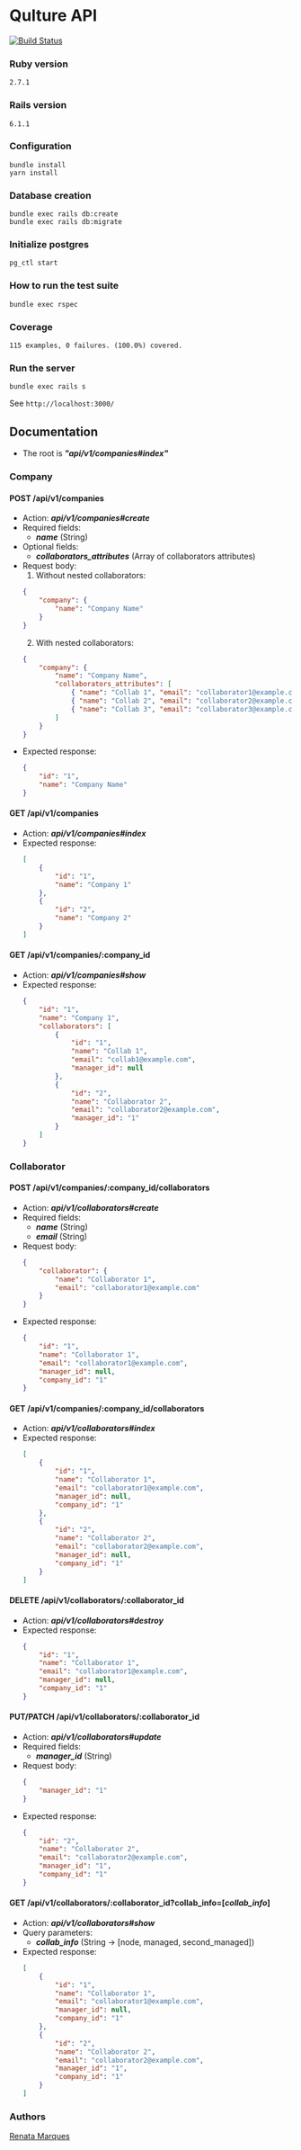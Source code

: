 # Qulture API

[![Build Status](https://circleci.com/gh/renatamarques97/qulture-api.svg?style=svg)](https://app.circleci.com/pipelines/github/renatamarques97/qulture-api)

### Ruby version
```
2.7.1
```

### Rails version
```
6.1.1
```

### Configuration
```shell
bundle install
yarn install
```

### Database creation
```shell
bundle exec rails db:create
bundle exec rails db:migrate
```

### Initialize postgres
```shell
pg_ctl start
```

### How to run the test suite
```shell
bundle exec rspec
```

### Coverage
```
115 examples, 0 failures. (100.0%) covered.
```

### Run the server
```shell
bundle exec rails s
```

See `http://localhost:3000/`

## Documentation

- The root is ___"api/v1/companies#index"___

### Company

#### POST /api/v1/companies
- Action: ___api/v1/companies#create___
- Required fields:
	- ___name___ (String)
- Optional fields:
	- ___collaborators_attributes___ (Array of collaborators attributes)
- Request body:
	1. Without nested collaborators:
	```json
	{
		"company": {
			"name": "Company Name"
		}
  }
	```
	2. With nested collaborators:
	```json
	{
		"company": {
			"name": "Company Name",
			"collaborators_attributes": [
				{ "name": "Collab 1", "email": "collaborator1@example.com" },
				{ "name": "Collab 2", "email": "collaborator2@example.com" },
				{ "name": "Collab 3", "email": "collaborator3@example.com" }
			]
		}
  }
	```
- Expected response:
	```json
	{
		"id": "1",
		"name": "Company Name"
	}		
	```

#### GET /api/v1/companies
- Action: ___api/v1/companies#index___
- Expected response:
	```json
	[
		{
			"id": "1",
			"name": "Company 1"
		},
		{
			"id": "2",
			"name": "Company 2"
		}
	]
	```

#### GET /api/v1/companies/:company_id
- Action: ___api/v1/companies#show___
- Expected response:
	```json
	{
		"id": "1",
		"name": "Company 1",
		"collaborators": [
			{
				"id": "1",
				"name": "Collab 1",
				"email": "collab1@example.com",
				"manager_id": null
			},
			{
				"id": "2",
				"name": "Collaborator 2",
				"email": "collaborator2@example.com",
				"manager_id": "1"
			}
		]
	}
	```

### Collaborator

#### POST /api/v1/companies/:company_id/collaborators
- Action: ___api/v1/collaborators#create___
- Required fields:
	- ___name___ (String)
	- ___email___ (String)
- Request body:
	```json
	{
		"collaborator": {
			"name": "Collaborator 1",
			"email": "collaborator1@example.com"
		}
  }
	```
- Expected response:
	```json
	{
		"id": "1",
		"name": "Collaborator 1",
		"email": "collaborator1@example.com",
		"manager_id": null,
		"company_id": "1"
	}		
	```

#### GET /api/v1/companies/:company_id/collaborators
- Action: ___api/v1/collaborators#index___
- Expected response:
	```json
	[
		{
			"id": "1",
			"name": "Collaborator 1",
			"email": "collaborator1@example.com",
			"manager_id": null,
			"company_id": "1"
		},
		{
			"id": "2",
			"name": "Collaborator 2",
			"email": "collaborator2@example.com",
			"manager_id": null,
			"company_id": "1"
		}
	]
	```

#### DELETE /api/v1/collaborators/:collaborator_id
- Action: ___api/v1/collaborators#destroy___
- Expected response:
	```json
	{
		"id": "1",
		"name": "Collaborator 1",
		"email": "collaborator1@example.com",
		"manager_id": null,
		"company_id": "1"
	}		
	```

#### PUT/PATCH /api/v1/collaborators/:collaborator_id
- Action: ___api/v1/collaborators#update___
- Required fields:
	- ___manager_id___ (String)
- Request body:
	```json
	{
		"manager_id": "1"
    }
	```
- Expected response:
	```json
	{
		"id": "2",
		"name": "Collaborator 2",
		"email": "collaborator2@example.com",
		"manager_id": "1",
		"company_id": "1"
	}
	```

#### GET /api/v1/collaborators/:collaborator_id?collab_info=[___collab_info___]
- Action: ___api/v1/collaborators#show___
- Query parameters:
	- ___collab_info___ (String -> [node, managed, second_managed])
- Expected response:
	```json
	[
		{
			"id": "1",
			"name": "Collaborator 1",
			"email": "collaborator1@example.com",
			"manager_id": null,
			"company_id": "1"
		},
		{
			"id": "2",
			"name": "Collaborator 2",
			"email": "collaborator2@example.com",
			"manager_id": "1",
			"company_id": "1"
		}
	]
	```

### Authors

[Renata Marques](https://www.linkedin.com/in/renata-marques-b27877119/)
